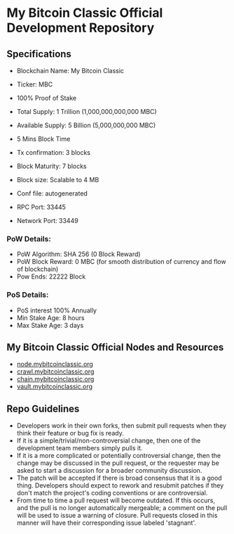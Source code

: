 # My Bitcoin Classic Official Development Repository


## Specifications

- Blockchain Name: My Bitcoin Classic
- Ticker: MBC

- 100% Proof of Stake
- Total Supply: 1 Trillion (1,000,000,000,000 MBC)
- Available Supply: 5 Billion (5,000,000,000 MBC)
- 5 Mins Block Time
- Tx confirmation: 3 blocks
- Block Maturity: 7 blocks
- Block size: Scalable to 4 MB
- Conf file: autogenerated
- RPC Port: 33445
- Network Port: 33449


### PoW Details:

- PoW Algorithm: SHA 256 (0 Block Reward)
- PoW Block Reward: 0 MBC (for smooth distribution of currency and flow of blockchain)
- Pow Ends: 22222 Block

### PoS Details:

- PoS interest 100% Annually
- Min Stake Age: 8 hours
- Max Stake Age: 3 days


## My Bitcoin Classic Official Nodes and Resources

* [node.mybitcoinclassic.org](http://node.mybitcoinclassic.org)
* [crawl.mybitcoinclassic.org](http://crawl.mybitcoinclassic.org)
* [chain.mybitcoinclassic.org](http://chain.mybitcoinclassic.org)
* [vault.mybitcoinclassic.org](http://vault.mybitcoinclassic.org)


## Repo Guidelines

* Developers work in their own forks, then submit pull requests when they think their feature or bug fix is ready.
* If it is a simple/trivial/non-controversial change, then one of the development team members simply pulls it.
* If it is a more complicated or potentially controversial change, then the change may be discussed in the pull request, or the requester may be asked to start a discussion for a broader community discussion.
* The patch will be accepted if there is broad consensus that it is a good thing. Developers should expect to rework and resubmit patches if they don't match the project's coding conventions or are controversial.
* From time to time a pull request will become outdated. If this occurs, and the pull is no longer automatically mergeable; a comment on the pull will be used to issue a warning of closure.  Pull requests closed in this manner will have their corresponding issue labeled 'stagnant'.

